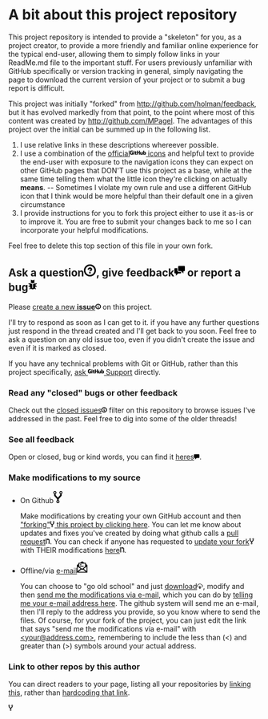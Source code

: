 # A bit about this project repository
This project repository is intended to provide a "skeleton" for you, as a project creator, to provide a more friendly and familiar online experience for the typical end-user, allowing them to simply follow links in your ReadMe.md file to the important stuff. For users previously unfamiliar with GitHub specifically or version tracking in general, simply navigating the page to download the current version of your project or to submit a bug report is difficult.

This project was initially "forked" from http://github.com/holman/feedback, but it has evolved markedly from that point, to the point where most of this content was created by http://github.com/MPagel. The advantages of this project over the initial can be summed up in the following list.
1. I use relative links in these descriptions whereever possible.
1. I use a combination of the [official![GitHub](octicons/gif/logo-github_mega.gif) icons](http://octicons.github.com/) and helpful text to provide the end-user with exposure to the navigation icons they can expect on other GitHub pages that DON'T use this project as a base, while at the same time telling them what the little icon they're clicking on actually **means**.
 -- Sometimes I violate my own rule and use a different GitHub icon that I think would be more helpful than their default one in a given circumstance
1. I provide instructions for you to fork this project either to use it as-is or to improve it. You are free to submit your changes back to me so I can incorporate your helpful modifications.

Feel free to delete this top section of this file in your own fork.

## Ask a question[![Question Mark Icon (Mega)](octicons/gif/question_mega.gif)](../../issues/new), give feedback[![Discussion Icon (Mega)](octicons/gif/comment-discussion_mega.gif)](../../issues/new) or report a bug[![Bug Icon (Mega)](octicons/gif/bug_mega.gif)](../../issues/new)
Please [create a new **issue**![Info Icon](octicons/gif/info.gif)](../../issues/new) on this project.

I'll try to respond as soon as I can get to it. if you have any further questions just respond in the thread created and I'll get back to you soon. Feel free to ask a question on any old issue too, even if you didn't create the issue and even if it is marked as closed.

If you have any technical problems with Git or GitHub, rather than this project specifically, [ask ![GitHub](octicons/gif/logo-github_mega.gif) Support](https://github.com/contact) directly.

### Read any "closed" bugs or other feedback
Check out the [closed issues![Info Icon](octicons/gif/info.gif)](../../issues?sort=created&direction=desc&state=closed&page=1)
filter on this repository to browse issues I've addressed in the past. Feel free to dig
into some of the older threads!

### See all feedback
Open or closed, bug or kind words, you can find it [heres![Discussion Icon](octicons/gif/comment.gif)](../../issues?q=is%3Aissue).

### Make modifications to my source
* On Github[![Fork Project Icon (Mega)](octicons/gif/repo-forked_mega.gif)](../../fork)

  Make modifications by creating your own GitHub account and then ["forking"![Fork Project Icon](octicons/gif/repo-forked.gif) this project by clicking here](../../fork). You can let me know about updates and fixes you've created by doing what github calls a [pull request![Pull Request Icon](octicons/gif/git-pull-request.gif)](../../compare).  You can check if anyone has requested to [update your fork![Fork Project Icon](octicons/gif/repo-forked.gif)](../../pulls?q=is%3Apr) with THEIR modifications [here![Pull Request Icon](octicons/gif/git-pull-request.gif)](../../pulls?q=is%3Apr).
* Offline/via [e-mail![Email icon (Mega)](octicons/gif/mail-read_mega.gif)](../../issues/new)

  You can choose to "go old school" and just [download![Official Download Icon](octicons/gif/cloud-download.gif)](../../archive/master.zip), modify and then [send me the modifications via e-mail](../../issues/new), which you can do by [telling me your e-mail address here](../../issues/new). The github system will send me an e-mail, then I'll reply to the address you provide, so you know where to send the files. Of course, for your fork of the project, you can just edit the link that says "send me the modifications via e-mail" with [&lt;your@address.com&gt;](<your@address.com>), remembering to include the less than (&lt;) and greater than (&gt;) symbols around your actual address.

### Link to other repos by this author
You can direct readers to your page, listing all your repositories by [linking this](../../../), rather than [hardcoding that link](http://github.com/MPagel).


[![Fork Project](octicons/gif/repo-forked.gif)](../../fork)
